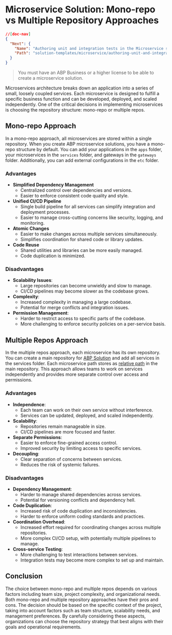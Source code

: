 # Microservice Solution: Mono-repo vs Multiple Repository Approaches

````json
//[doc-nav]
{
  "Next": {
    "Name": "Authoring unit and integration tests in the Microservice solution",
    "Path": "solution-templates/microservice/authoring-unit-and-integration-tests"
  }
}
````

> You must have an ABP Business or a higher license to be able to create a microservice solution.

Microservices architecture breaks down an application into a series of small, loosely coupled services. Each microservice is designed to fulfill a specific business function and can be developed, deployed, and scaled independently. One of the critical decisions in implementing microservices is choosing the repository structure: mono-repo or multiple repos.

## Mono-repo Approach

In a mono-repo approach, all microservices are stored within a single repository. When you create ABP microservice solutions, you have a mono-repo structure by default. You can add your applications in the `apps` folder, your microservices in the `services` folder, and gateways in the `gateways` folder. Additionally, you can add external configurations in the `etc` folder.

### Advantages

- **Simplified Dependency Management**
    - Centralized control over dependencies and versions.
    - Easier to enforce consistent code quality and style.
- **Unified CI/CD Pipeline**
    - Single build pipeline for all services can simplify integration and deployment processes.
    - Easier to manage cross-cutting concerns like security, logging, and monitoring.
- **Atomic Changes**
    - Easier to make changes across multiple services simultaneously.
    - Simplifies coordination for shared code or library updates.
- **Code Reuse**
    - Shared utilities and libraries can be more easily managed.
    - Code duplication is minimized.

### Disadvantages

- **Scalability Issues**:
    - Large repositories can become unwieldy and slow to manage.
    - CI/CD pipelines may become slower as the codebase grows.
- **Complexity**:
    - Increased complexity in managing a large codebase.
    - Potential for merge conflicts and integration issues.
- **Permission Management**:
    - Harder to restrict access to specific parts of the codebase.
    - More challenging to enforce security policies on a per-service basis.

## Multiple Repos Approach

In the multiple repos approach, each microservice has its own repository. You can create a main repository for [ABP Solution](../../studio/concepts.md#solution) and add all services in the services folder. Each microservice path stores as [relative path](https://learn.microsoft.com/en-us/dotnet/standard/io/file-path-formats) in the main repository. This approach allows teams to work on services independently and provides more separate control over access and permissions.

### Advantages

- **Independence**:
    - Each team can work on their own service without interference.
    - Services can be updated, deployed, and scaled independently.
- **Scalability**:
    - Repositories remain manageable in size.
    - CI/CD pipelines are more focused and faster.
- **Separate Permissions**:
    - Easier to enforce fine-grained access control.
    - Improved security by limiting access to specific services.
- **Decoupling**:
    - Clear separation of concerns between services.
    - Reduces the risk of systemic failures.

### Disadvantages

- **Dependency Management**:
    - Harder to manage shared dependencies across services.
    - Potential for versioning conflicts and dependency hell.
- **Code Duplication**:
    - Increased risk of code duplication and inconsistencies.
    - Harder to enforce uniform coding standards and practices.
- **Coordination Overhead**:
    - Increased effort required for coordinating changes across multiple repositories.
    - More complex CI/CD setup, with potentially multiple pipelines to manage.
- **Cross-service Testing**:
    - More challenging to test interactions between services.
    - Integration tests may become more complex to set up and maintain.

## Conclusion

The choice between mono-repo and multiple repos depends on various factors including team size, project complexity, and organizational needs. Both mono-repo and multiple repository approaches have their pros and cons. The decision should be based on the specific context of the project, taking into account factors such as team structure, scalability needs, and management preferences. By carefully considering these aspects, organizations can choose the repository strategy that best aligns with their goals and operational requirements.